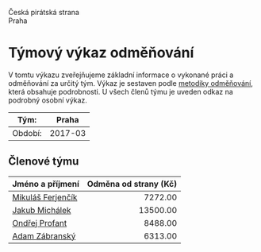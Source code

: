 Česká pirátská strana  
Praha

Týmový výkaz odměňování
===========================

V tomtu výkazu zveřejňujeme základní informace o vykonané práci a odměňování
za určitý tým. Výkaz je sestaven podle [metodiky odměňování][metodika],
která obsahuje podrobnosti. U všech členů týmu je uveden odkaz na podrobný osobní výkaz.

Tým:                     | Praha
-----------------------  | --------------------
Období:                  | 2017-03

Členové týmu
--------------

| Jméno a příjmení                        |   Odměna od strany (Kč) |
|:----------------------------------------|------------------------:|
| [Mikuláš Ferjenčík](mikulas-ferjencik/) |                 7272.00 |
| [Jakub Michálek](jakub-michalek/)       |                13500.00 |
| [Ondřej Profant](ondrej-profant/)       |                 8488.00 |
| [Adam Zábranský](adam-zabransky/)       |                 6313.00 |


[metodika]: https://redmine.pirati.cz/projects/po/wiki/Odmenovani
